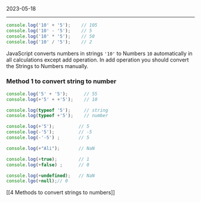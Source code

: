 2023-05-18

-----




```js
console.log('10' + '5');    // 105
console.log('10' - '5');    // 5
console.log('10' * '5');    // 50
console.log('10' / '5');    // 2

```

JavaScript converts numbers in strings `'10'` to Numbers `10` automatically in all calculations except add operation.
In add operation you should convert the Strings to Numbers manually.

### Method 1 to convert string to number
```js
console.log('5' + '5');      // 55
console.log(+'5' + +'5');    // 10

console.log(typeof '5');     // string
console.log(typeof +'5');    // number

console.log(+'5');         // 5
console.log(-'5');         // -5
console.log(-'-5') ;       // 5

console.log(+"Ali");       // NaN

console.log(+true);        // 1
console.log(+false) ;      // 0

console.log(+undefined);   // NaN
console.lgo(+null);// 0
```


[[4 Methods to convert strings to numbers]]